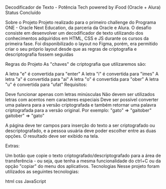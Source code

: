 Decodificador de Texto - Potência Tech powered by iFood (Oracle + Alura)
Status Concluído

Sobre o Projeto
Projeto realizado para o primeiro challenge do Programa ONE - Oracle Next Education, da parceria da Oracle e Alura. O desafio consiste em desenvolver um decodificador de texto utilizando dos conhecimentos adquiridos em HTML, CSS e JS durante os cursos da primeira fase. Foi disponibilizado o layout no Figma, porém, era permitido criar o seu próprio layout desde que as regras de criptografia e descriptografia fossem seguidas

Regras do Projeto
As "chaves" de criptografia que utilizaremos são:

A letra "e" é convertida para "enter"
A letra "i" é convertida para "imes"
A letra "a" é convertida para "ai"
A letra "o" é convertida para "ober"
A letra "u" é convertida para "ufat"
Requisitos:

Deve funcionar apenas com letras minúsculas
Não devem ser utilizados letras com acentos nem caracteres especiais
Deve ser possível converter uma palavra para a versão criptografada e também retornar uma palavra criptografada para a versão original.
Por exemplo: "gato" => "gaitober" gaitober" => "gato"

A página deve ter campos para inserção do texto a ser criptografado ou descriptografado, e a pessoa usuária deve poder escolher entre as duas opções. O resultado deve ser exibido na tela.

Extras:

Um botão que copie o texto criptografado/descriptografado para a área de transferência - ou seja, que tenha a mesma funcionalidade do ctrl+C ou da opção "copiar" do menu dos aplicativos.
Tecnologias
Nesse projeto foram utilizados as seguintes tecnologias:

html css JavaScript
